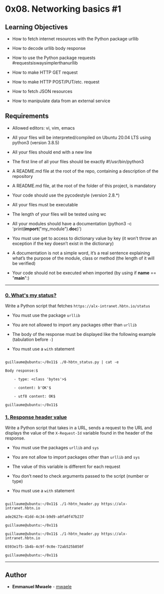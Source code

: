 # 0x08. Networking basics #1



## Learning Objectives

- How to fetch internet resources with the Python package urllib

- How to decode urllib body response

- How to use the Python package requests #requestsiswaysimplerthanurllib

- How to make HTTP GET request

- How to make HTTP POST/PUT/etc. request

- How to fetch JSON resources

- How to manipulate data from an external service



## Requirements

- Allowed editors: vi, vim, emacs

- All your files will be interpreted/compiled on Ubuntu 20.04 LTS using python3 (version 3.8.5)

- All your files should end with a new line

- The first line of all your files should be exactly #!/usr/bin/python3

- A README.md file at the root of the repo, containing a description of the repository

- A README.md file, at the root of the folder of this project, is mandatory

- Your code should use the pycodestyle (version 2.8.*)

- All your files must be executable

- The length of your files will be tested using wc

- All your modules should have a documentation (python3 -c 'print(__import__("my_module").__doc__)')

- You must use get to access to dictionary value by key (it won’t throw an exception if the key doesn’t exist in the dictionary)

- A documentation is not a simple word, it’s a real sentence explaining what’s the purpose of the module, class or method (the length of it will be verified)

- Your code should not be executed when imported (by using if __name__ == "__main__":)



---



### [0. What's my status?](./0-body_size.sh)

Write a Python script that fetches `https://alx-intranet.hbtn.io/status`

* You must use the package `urllib`

* You are not allowed to import any packages other than `urllib`

* The body of the response must be displayed like the following example (tabulation before `-`)

* You must use a `with` statement

```

guillaume@ubuntu:~/0x11$ ./0-hbtn_status.py | cat -e

Body response:$

    - type: <class 'bytes'>$

    - content: b'OK'$

    - utf8 content: OK$

guillaume@ubuntu:~/0x11$ 

```



### [1. Response header value](./1-body.sh)

Write a Python script that takes in a URL, sends a request to the URL and displays the value of the `X-Request-Id` variable found in the header of the response.

* You must use the packages `urllib` and `sys`

* You are not allow to import packages other than `urllib` and `sys`

* The value of this variable is different for each request

* You don’t need to check arguments passed to the script (number or type)

* You must use a `with` statement

```

guillaume@ubuntu:~/0x11$ ./1-hbtn_header.py https://alx-intranet.hbtn.io

ade2627e-41dd-4c34-b9d9-a0fa0f47b237

guillaume@ubuntu:~/0x11$ 

guillaume@ubuntu:~/0x11$ ./1-hbtn_header.py https://alx-intranet.hbtn.io

6593e1f5-1b4b-4c9f-9c0e-72ab525b850f

guillaume@ubuntu:~/0x11$ 

```

---



## Author

* **Emmanuel Mwaele** - [mwaele](https://github.com/mwaele)

